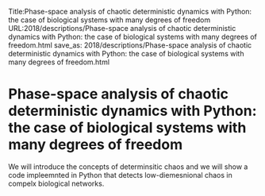 Title:Phase-space analysis of chaotic deterministic dynamics with Python: the case of biological systems with many degrees of freedom
URL:2018/descriptions/Phase-space analysis of chaotic deterministic dynamics with Python: the case of biological systems with many degrees of freedom.html
save_as: 2018/descriptions/Phase-space analysis of chaotic deterministic dynamics with Python: the case of biological systems with many degrees of freedom.html



# Phase-space analysis of chaotic deterministic dynamics with Python: the case of biological systems with many degrees of freedom
We will introduce the concepts of determinsitic chaos and we will show a code impleemnted in Python that detects low-diemesnional chaos in compelx biological networks.